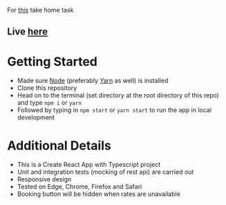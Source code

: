 For [this](https://gist.github.com/hieuk09/53ff29ae14c8eb75426d3b45cbb48de1) take home task
## Live [here](https://a-tht.vercel.app/)

# Getting Started

* Made sure [Node](https://nodejs.org/en/download/) (preferably [Yarn](https://yarnpkg.com/getting-started/install) as well) is installed 
* Clone this repository
* Head on to the terminal (set directory at the root directory of this repo) and type ```npm i``` or ```yarn```
* Followed by typing in ```npm start``` or ```yarn start``` to run the app in local development

# Additional Details

* This is a Create React App with Typescript project
* Unit and integration tests (mocking of rest api) are carried out
* Responsive design
* Tested on Edge, Chrome, Firefox and Safari
* Booking button will be hidden when rates are unavailable